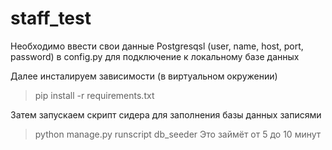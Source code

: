 # staff_test
Необходимо ввести свои данные Postgresqsl (user, name, host, port, password) в config.py для подключение к локальному базе данных

Далее инсталируем зависимости (в виртуальном окружении)
>pip install -r requirements.txt

Затем запускаем скрипт сидера для заполнения базы данных записями
>python manage.py runscript db_seeder
Это займёт от 5 до 10 минут
